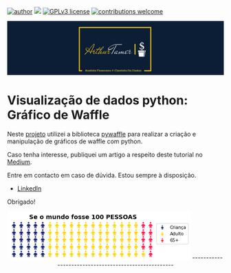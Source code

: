 [![author](https://img.shields.io/badge/author-ArthurTamer-red.svg)](https://bit.ly/Arthur-Tamer-LinkedIn) [![](https://img.shields.io/badge/python-3.7+-blue.svg)](https://www.python.org/downloads/release/python-365/) [![GPLv3 license](https://img.shields.io/badge/License-GPLv3-blue.svg)](http://perso.crans.org/besson/LICENSE.html) [![contributions welcome](https://img.shields.io/badge/contributions-welcome-brightgreen.svg?style=flat)](https://github.com/Arthur-Tamer/Grafico_de_Waffle/issues)
<p align="center">
  <img src="Logo.jfif" >

# Visualização de dados python: Gráfico de Waffle

Neste [projeto](https://bit.ly/Grafico_de_Waffle_GitHub) utilizei a biblioteca [pywaffle](https://pywaffle.readthedocs.io/en/latest/) para realizar a criação e manipulação de gráficos de waffle com python.

Caso tenha interesse, publiquei um artigo a respeito deste tutorial no [Medium](https://bit.ly/Grafico_de_Waffle_GitHub3).


Entre em contacto em caso de dúvida. Estou sempre à disposição.

* [LinkedIn](https://bit.ly/Arthur-Tamer-LinkedIn)

Obrigado!

<p align="center">
  <img src="Gráfico de Waffle.png" >
  -----------------------------------------------------
